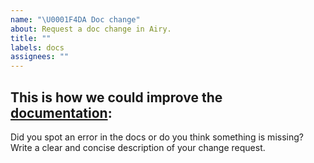 ```yaml
---
name: "\U0001F4DA Doc change"
about: Request a doc change in Airy.
title: ""
labels: docs
assignees: ""
---
```


## This is how we could improve the [documentation](https://docs.airy.co):

Did you spot an error in the docs or do you think something is missing? Write a clear and concise description of your change request.
